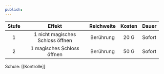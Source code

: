 ```yaml
---
publish:
---
```


| **Stufe** |            **Effekt**            | **Reichweite** | **Kosten** | Dauer  |
| :-------: | :------------------------------: | :------------: | :--------: | ------ |
|     1     | 1 nicht magisches Schloss öffnen |   Berührung    |    20 G    | Sofort |
|     2     |    1 magisches Schloss öffnen    |   Berührung    |    50 G    | Sofort |

Schule: [[Kontrolle]]